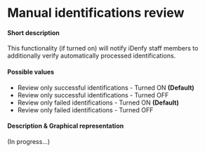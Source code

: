 # Manual identifications review

#### Short description
This functionality (if turned on) will notify iDenfy staff members to additionally 
verify automatically processed identifications. 

#### Possible values
- Review only successful identifications - Turned ON **(Default)**
- Review only successful identifications - Turned OFF
- Review only failed identifications - Turned ON **(Default)**
- Review only failed identifications - Turned OFF

#### Description & Graphical representation
(In progress...)
